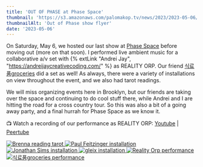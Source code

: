```yaml
---
title: 'OUT OF PHASE at Phase Space'
thumbnail: 'https://s3.amazonaws.com/palomakop.tv/news/2023/2023-05-06/out_of_phase_flyer.jpg'
thumbnailAlt: 'Out of Phase show flyer'
date: '2023-05-06'
---
```


On Saturday, May 6, we hosted our last show at <a href="https://phasespace.nyc/" rel="noopener" target="_blank">Phase Space</a> before moving out (more on that soon). I performed live ambient music for a collaborative a/v set with {% extLink "Andrei Jay", "https://andreijaycreativecoding.com/" %} as REALITY ORP. Our friend <a href="https://groceries-store.bandcamp.com/" rel="noopener" target="_blank">식료품groceries</a> did a set as well! As always, there were a variety of installations on view throughout the event, and we also had tarot readings.

We will miss organizing events here in Brooklyn, but our friends are taking over the space and continuing to do cool stuff there, while Andrei and I are hitting the road for a cross country tour. So this was also a bit of a going away party, and a final hurrah for Phase Space as we know it.

📺 Watch a recording of our performance as REALITY ORP: <a href="https://youtu.be/nLbZ9M3ixmM" rel="noopener" target="_blank">Youtube</a> | <a href="https://videos.scanlines.xyz/w/coWUcUw6NqSS5TmPKXAYmm" rel="noopener" target="_blank">Peertube</a>

<div class="photo-grid-2-columns lightbox" id="out-of-phase-lightbox">
<a href="https://s3.amazonaws.com/palomakop.tv/news/2023/2023-05-06/out_of_phase_1_2000px.jpg" title="Brenna reading tarot">
<img alt="Brenna reading tarot" loading="lazy" src="https://s3.amazonaws.com/palomakop.tv/news/2023/2023-05-06/out_of_phase_1_720px.jpg"/>
</a>
<a href="https://s3.amazonaws.com/palomakop.tv/news/2023/2023-05-06/out_of_phase_2_2000px.jpg" title="Paul Feitzinger installation">
<img alt="Paul Feitzinger installation" loading="lazy" src="https://s3.amazonaws.com/palomakop.tv/news/2023/2023-05-06/out_of_phase_2_720px.jpg"/>
</a>
<a href="https://s3.amazonaws.com/palomakop.tv/news/2023/2023-05-06/out_of_phase_3_2000px.jpg" title="Jonathan Sims installation">
<img alt="Jonathan Sims installation" loading="lazy" src="https://s3.amazonaws.com/palomakop.tv/news/2023/2023-05-06/out_of_phase_3_720px.jpg"/>
</a>
<a href="https://s3.amazonaws.com/palomakop.tv/news/2023/2023-05-06/out_of_phase_4_2000px.jpg" title="gleix installation">
<img alt="gleix installation" loading="lazy" src="https://s3.amazonaws.com/palomakop.tv/news/2023/2023-05-06/out_of_phase_4_720px.jpg"/>
</a>
<a href="https://s3.amazonaws.com/palomakop.tv/news/2023/2023-05-06/out_of_phase_5_2000px.jpg" title="Reality Orp performance">
<img alt="Reality Orp performance" loading="lazy" src="https://s3.amazonaws.com/palomakop.tv/news/2023/2023-05-06/out_of_phase_5_720px.jpg"/>
</a>
<a href="https://s3.amazonaws.com/palomakop.tv/news/2023/2023-05-06/out_of_phase_6_2000px.jpg" title="식료품groceries performance">
<img alt="식료품groceries performance" loading="lazy" src="https://s3.amazonaws.com/palomakop.tv/news/2023/2023-05-06/out_of_phase_6_720px.jpg"/>
</a>
</div>
<script>
var out_of_phase_lightbox = new SimpleLightbox({elements: '#out-of-phase-lightbox a'});
</script>
